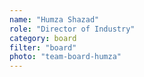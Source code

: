 ```yaml
---
name: "Humza Shazad"
role: "Director of Industry"
category: board
filter: "board"
photo: "team-board-humza"
---
```

